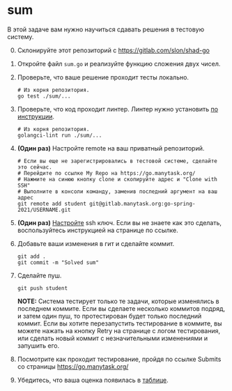 # sum

В этой задаче вам нужно научиться сдавать решения в тестовую систему.

0. Склонируйте этот репозиторий с https://gitlab.com/slon/shad-go

1. Откройте файл `sum.go` и реализуйте функцию сложения двух чисел.

2. Проверьте, что ваше решение проходит тесты локально.

   ```shell
   # Из корня репозитория.
   go test ./sum/...
   ```
   
3. Проверьте, что код проходит линтер. Линтер нужно установить [по инструкции](https://github.com/golangci/golangci-lint#binary).

   ```shell
   # Из корня репозитория.
   golangci-lint run ./sum/...
   ```

4. **(Один раз)** Настройте remote на ваш приватный репозиторий.

   ```shell
   # Если вы еще не зарегистрировались в тестовой системе, сделайте это сейчас.
   # Перейдите по ссылке My Repo на https://go.manytask.org/
   # Нажмите на синюю кнопку clone и скопируйте адрес и "Clone with SSH"
   # Выполните в консоли команду, заменив последний аргумент на ваш адрес
   git remote add student git@gitlab.manytask.org:go-spring-2021/USERNAME.git
   ```

5. **(Один раз)** [Настройте](https://gitlab.manytask.org/profile/keys) ssh ключ. Если вы не знаете как это сделать,
   воспользуйтесь инструкцией на странице по ссылке.
   
6. Добавьте ваши изменения в гит и сделайте коммит.

   ```shell
   git add .
   git commit -m "Solved sum"
   ```
   
7. Сделайте пуш.

   ```shell
   git push student
   ```
   
   **NOTE:** Система тестирует только те задачи, которые изменялись в последнем коммите. Если вы
   сделаете несколько коммитов подряд, и затем один пуш, то протестирован будет только последний коммит.
   Если вы хотите перезапустить тестирование в коммите, вы можете нажать на кнопку Retry на странице
   с логом тестирования, или сделать новый коммит с незначительными изменениями и запушить его.
   
8. Посмотрите как проходит тестирование, пройдя по ссылке Submits со страницы https://go.manytask.org/

9. Убедитесь, что ваша оценка появилась в [таблице](https://docs.google.com/spreadsheets/d/1B2hgFcPHdMm2ZW7wWB-hi3hsKemefBZvvrU32_-3L7M).
